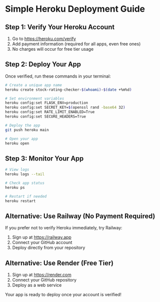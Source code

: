 # Simple Heroku Deployment Guide

## Step 1: Verify Your Heroku Account
1. Go to https://heroku.com/verify
2. Add payment information (required for all apps, even free ones)
3. No charges will occur for free tier usage

## Step 2: Deploy Your App
Once verified, run these commands in your terminal:

```bash
# Create a unique app name
heroku create stock-rating-checker-$(whoami)-$(date +%m%d)

# Set environment variables
heroku config:set FLASK_ENV=production
heroku config:set SECRET_KEY=$(openssl rand -base64 32)
heroku config:set RATE_LIMIT_ENABLED=True
heroku config:set SECURE_HEADERS=True

# Deploy the app
git push heroku main

# Open your app
heroku open
```

## Step 3: Monitor Your App
```bash
# View logs
heroku logs --tail

# Check app status
heroku ps

# Restart if needed
heroku restart
```

## Alternative: Use Railway (No Payment Required)
If you prefer not to verify Heroku immediately, try Railway:

1. Sign up at https://railway.app
2. Connect your GitHub account
3. Deploy directly from your repository

## Alternative: Use Render (Free Tier)
1. Sign up at https://render.com
2. Connect your GitHub repository
3. Deploy as a web service

Your app is ready to deploy once your account is verified!
